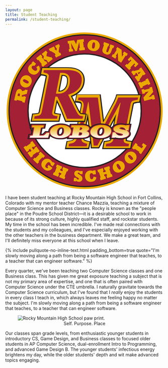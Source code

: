 ```yaml
---
layout: page
title: Student Teaching
permalink: /student-teaching/
---
```


<!-- TODO: New required page. From our CEP doc:
Introduction to Student Teaching Standards Portfolio
On the Student Teaching page within your electronic portfolio, include a written description to detail the following:
- An overview of the student teaching experience, to help paint a picture of your placement(s)
- Possible topics to consider: tell us about your classroom(s), who are the students, what makes this school unique,
what will you remember most about your experience(s) -->

<svg class="rocky-logo" xmlns="http://www.w3.org/2000/svg" alt="Rocky Mountain High School logo" xml:space="preserve" id="Layer_1" x="0" y="0" version="1.1" viewBox="0 0 164.5 165"><style>.st0{fill:#eba900}.st1{fill:#231f20}.st2{fill:#a32035}.st3{fill:#fff}</style><circle cx="82.4" cy="82.7" r="81" class="st0"/><circle cx="82.4" cy="82.7" r="79.1" class="st1"/><circle cx="82.4" cy="82.7" r="77.9" class="st2"/><circle cx="82.4" cy="82.7" r="59.4" class="st1"/><path d="m22.4 125.4-3.5-4.8 2.2-1.6.5.7 4.8-3.4-.5-.7 2.2-1.6 3.5 4.8-2.2 1.6-.4-.6-1.4 1 1.5 2.1 1.4-1-.4-.6 2.2-1.6 3.5 4.8-2.2 1.6-.5-.7-4.8 3.4.5.7-2.2 1.6-3.5-4.8 2.2-1.6.4.6 1.5-1.1-1.5-2.1-1.5 1.1.4.6-2.2 1.6zM33.3 137.6l-4.6-4.5 1.9-1.9.7.7 4.1-4.2-.7-.7 1.9-1.9 4.6 4.5-1.9 1.9-.7-.7-4.1 4.2.7.7-1.9 1.9zM44.6 141.3l-.9-.7 1.2-1.8 4.1 2.9c-.7 1-1.3 1.7-1.8 2.1-.5.4-1.1.7-1.9.8-.8.2-1.5.2-2.3 0-.8-.2-1.5-.5-2.2-1-1-.7-1.9-1.6-2.5-2.5-.6-.9-.9-1.9-.8-3.1.1-1.1.4-2.1 1.1-3.1 1-1.4 2.3-2.3 3.8-2.5 1.6-.2 3 .1 4.4 1.1 1.1.8 1.8 1.7 2.1 2.7l.4-.6 2.2 1.5-2.2 3.2-2.2-1.5c.1-.5 0-1-.1-1.4s-.5-.8-.9-1.1c-.6-.4-1.1-.5-1.7-.3-.5.2-1.2.8-1.9 1.8s-1 1.8-1 2.4c0 .6.3 1 .9 1.4.9.7 1.6.6 2.2-.3zM54.9 151l-5.5-2.2 1-2.5.8.3 2.2-5.5-.8-.3 1-2.5 5.5 2.2-1 2.5-.7-.3-.6 1.6 2.4 1 .6-1.6-.7-.3 1-2.5 5.5 2.2-1 2.5-.8-.3-2.2 5.5.8.3-1 2.5-5.5-2.2 1-2.5.7.3.7-1.7-2.4-1-.7 1.7.7.3-1 2.5zM73.5 155.8l-2.5-.2.3-3.6 2.5.2c.2 1 .7 1.5 1.6 1.6.6.1.9-.2 1-.6 0-.3-.1-.5-.3-.7-.2-.2-.7-.5-1.4-.9-.9-.5-1.5-.9-1.9-1.3-.4-.3-.7-.7-.9-1.2-.2-.5-.3-1-.3-1.6.1-1 .5-1.8 1.2-2.3.7-.5 1.6-.7 2.6-.6s1.8.5 2.4 1.1l.1-.7 2.5.2-.3 3.2-2.5-.2c-.2-.9-.7-1.4-1.5-1.5-.5-.1-.8.2-.9.6 0 .2 0 .4.2.5.1.1.6.4 1.4.9 1 .7 1.7 1.1 2.1 1.4.2.1.4.3.5.6.2.2.3.5.4.7.2.6.3 1.1.3 1.8-.1.9-.5 1.7-1.3 2.3-.8.6-1.7.8-2.7.7-1-.1-1.9-.5-2.6-1.1v.7zM91.6 150.8l3 .8c-.1 1.2-.6 2.3-1.4 3.1-.8.8-2 1.3-3.6 1.5-2.2.2-3.8-.2-4.9-1.3-1.1-1-1.8-2.3-1.9-4-.1-1.6.2-3 1.2-4.3.9-1.2 2.2-1.9 3.8-2.1 1.3-.1 2.4.1 3.3.7l-.1-.7 2.7-.2.4 4.1-2.8.3c-.2-.5-.5-.9-.8-1.1-.4-.3-.8-.4-1.2-.3-1.2.1-1.7 1.2-1.5 3.3.2 2.1.9 3.1 2.2 3 .9-.3 1.5-1.2 1.6-2.8zM104.6 152.9l-5.6 1.8-.8-2.6.8-.3-1.8-5.6-.8.3-.8-2.6 5.7-1.8.8 2.6-.7.2.5 1.6 2.5-.8-.5-1.6-.7.2-.8-2.6 5.6-1.8.8 2.6-.8.3 1.8 5.6.8-.3.8 2.6-5.6 1.8-.8-2.6.7-.2-.7-1.7-2.5.8.6 1.8.7-.2.8 2.5zM112.4 144c-.5-.8-.8-1.7-.8-2.7-.1-1 .1-2 .6-3 .2-.4.4-.7.6-1 .2-.3.5-.6.8-.9.3-.3.7-.5 1.1-.8 1.7-1.1 3.4-1.4 4.9-.9.8.2 1.5.5 2.1 1 .6.4 1.1 1 1.5 1.6.8 1.3 1 2.8.7 4.4-.4 1.6-1.4 2.9-3 3.9s-3.2 1.3-4.8 1c-1.6-.2-2.8-1.1-3.7-2.6zm4.1-2.6c.7 1.1 1.2 1.7 1.6 2 .4.3.9.3 1.3 0s.6-.6.6-1.1c0-.5-.4-1.3-1-2.4-.6-1.1-1.2-1.7-1.6-2-.4-.3-.9-.3-1.3 0s-.6.6-.6 1.1c0 .6.4 1.4 1 2.4zM125.6 135.5c-.7-.7-1.1-1.5-1.4-2.4-.3-.9-.3-2-.1-3.1.1-.4.2-.8.4-1.1.2-.3.4-.7.6-1 .3-.3.5-.7.9-1 1.4-1.4 3-2.1 4.6-2 .8 0 1.5.2 2.2.5.7.3 1.3.7 1.8 1.2 1.1 1.1 1.7 2.5 1.7 4.1 0 1.6-.7 3.1-2.1 4.5-1.3 1.3-2.8 2-4.4 2.1-1.6 0-3-.6-4.2-1.8zm3.5-3.5c.9.9 1.6 1.4 2 1.5.5.2.9.1 1.2-.3.3-.3.5-.8.3-1.2-.1-.5-.6-1.2-1.5-2.1-.9-.9-1.5-1.4-2-1.5-.5-.2-.9 0-1.3.3-.3.3-.5.7-.3 1.2s.7 1.2 1.6 2.1zM146.8 118.7l-5.9 8.9-2.2-1.5.6-.8-4.9-3.2-.6.8-2.2-1.5 3.6-5.4 2.2 1.5-.6.9 4.9 3.2 1.5-2.2-1.5-1 1.5-2.2 3.6 2.5zM21.5 68.4l-1.4 6-2.6-.6.2-.9-5.7-1.4-.2.9-2.6-.6 1.4-6c.1-.5.3-1 .4-1.5.1-.5.2-.8.4-1.2.1-.3.2-.6.4-.9.3-.7.8-1.3 1.5-1.6.7-.4 1.4-.4 2.1-.3.6.1 1 .4 1.4.8.4.4.6.9.7 1.4l2.9-.9.2-.8 2.6.6-.9 3.9-5 1.3-.3 1.3 1.9.4.2-.8 2.4.9zm-8.7-1.2 2.1.5.1-.5c.1-.6.2-1 .2-1.3 0-.2 0-.5-.2-.7-.1-.2-.3-.3-.6-.4-.3-.1-.5 0-.7.1-.2.1-.4.3-.5.5-.1.2-.2.7-.4 1.3v.5zM18.5 58c-.8-.4-1.6-1-2.1-1.8-.6-.8-.9-1.8-1-2.9v-1.2c0-.4.1-.8.3-1.2.1-.4.3-.8.5-1.2.9-1.8 2.1-2.9 3.7-3.4.8-.2 1.5-.3 2.3-.3.7.1 1.4.2 2.1.6 1.4.7 2.4 1.8 2.9 3.4.5 1.5.4 3.2-.5 4.9-.8 1.7-2 2.8-3.5 3.4-1.6.6-3.1.5-4.7-.3zm2.2-4.3c1.1.6 1.9.8 2.4.8s.9-.2 1.1-.7c.2-.4.2-.9-.1-1.3-.3-.4-1-.9-2.1-1.5s-1.9-.8-2.4-.8-.9.2-1.1.7c-.2.4-.2.9.1 1.3.3.4 1 .9 2.1 1.5zM32.1 37.6l2.6-1.6c.8 1 1.2 2 1.2 3.2 0 1.2-.5 2.4-1.5 3.6-1.4 1.7-2.8 2.5-4.3 2.6-1.5.1-2.9-.4-4.2-1.4-1.3-1-2-2.3-2.2-3.8-.2-1.5.2-2.9 1.2-4.2.8-1 1.8-1.6 2.8-1.9l-.6-.5 1.7-2.1 3.2 2.6-1.8 2.2c-.5-.2-1-.3-1.4-.2-.4.1-.8.3-1.1.6-.7 1.1-.3 2.3 1.3 3.6 1.6 1.3 2.8 1.5 3.6.5.8-.8.6-1.9-.5-3.2zM43.8 33.5 39 37.3l-1.7-2.1.7-.5-3.6-4.7-.7.5-1.7-2.1 4.8-3.8 1.7 2.1-.7.5 3.6 4.6.7-.5 1.7 2.2zm5.5-4.3-4.6 3.6-1.7-2.1.4-.3-3.9-1 .6-3.9-.6.5-1.7-2.1 4.4-3.4 1.7 2.1-.7.5-.5 3.1 4.6 1.2.4-.3 1.6 2.1zM58.1 25l-5.5 2.7-1.2-2.4.8-.4-.8-1.6-4.3-2.4-.7.3-1.2-2.4 5.3-2.6 1.2 2.4-.6.3 2.1 1.6.3-2.7-.6.2-1.2-2.4 3.9-1.9 1.2 2.4-.6.3-.8 4.9.8 1.6.8-.4 1.1 2.5zM70.5 21.2l-4.3.5-.3-2.7.9-.1-.7-5.8-1.1.2-.3-2.7 6.7-.8 2.2 4.1 1.1-4.5 6.7-.8.3 2.7-.9.1.7 5.8.9-.1.3 2.7-5.8.7-.3-2.7.9-.1-.8-6.2-2.3 9.3-1.7.2-4.5-8.4.8 6.2.9-.1.6 2.5zM85.4 14.3c.1-.9.5-1.8 1.1-2.6.6-.8 1.4-1.4 2.4-1.9.4-.2.7-.3 1.1-.4s.8-.1 1.2-.1c.4 0 .9 0 1.3.1 2 .3 3.5 1.1 4.4 2.4.5.7.8 1.3 1 2 .2.7.2 1.4.1 2.2-.2 1.6-1 2.8-2.3 3.8-1.3 1-2.9 1.4-4.8 1.1-1.9-.3-3.3-1-4.3-2.2-1.1-1.2-1.5-2.7-1.2-4.4zm4.8.7c-.2 1.2-.2 2.1 0 2.6s.5.7 1 .8c.5.1.9-.1 1.2-.5.3-.4.5-1.2.7-2.5.2-1.2.2-2.1 0-2.6s-.5-.7-1-.8c-.5-.1-.9.1-1.2.5-.3.4-.5 1.2-.7 2.5zM102.5 14.4l-.8-.3.9-2.5 5.4 2-.9 2.5-.5-.2-1.3 3.6c-.3.9-.4 1.5-.4 1.8.1.4.3.6.7.8.3.1.7.1.9-.1.2-.2.5-.7.8-1.5l1.4-3.8-.5-.2.9-2.5 4 1.5-.9 2.5-.8-.3-1.4 3.8c-.4 1-.8 1.7-1.3 2.2-.5.5-1.2.8-1.9.9-.8.1-1.7 0-2.6-.4-.8-.3-1.4-.6-2-1-.5-.4-.9-.9-1.1-1.4-.2-.5-.3-1-.3-1.6 0-.6.2-1.4.6-2.5l1.1-3.3zM114.3 28.9l-3.9-2.5 1.4-2.3.8.5 3.1-5-.8-.5 1.4-2.3 4.5 2.9.3 7.2 1.7-2.7-.8-.5 1.4-2.3 3.8 2.4-1.4 2.3-.8-.5-4.7 7.4-3.1-2-.4-8.3-2.1 3.3.8.5-1.2 2.4zM128.7 40.6l-4.5-4.5 1.9-1.9.7.7 4.1-4.2-.9-.9-1.4 1.5-1.5-1.5 3.3-3.4 7.9 7.9-3.3 3.4-1.5-1.5 1.4-1.5-.9-.9-4.1 4.2.7.7-1.9 1.9zM133.2 46.2l-2.5-3.7 2.2-1.5.5.7 6-1.6-.5-.7 2.2-1.5 4.6 6.7-2.2 1.5-.5-.7-3.6 5.1.5.7-2.2 1.5-3.3-4.9 2-1.4.6.8.9-1.2-1.6-2.4-1.4.4.5.8-2.2 1.4zm7.5-3.8-3.2.9 1.1 1.7 2.1-2.6zM140.6 59.6l-2.7-5.8 2.4-1.1.4.9 5.3-2.4-.4-.9 2.4-1.1 2.7 5.8-2.5 1.1-.4-.9-5.3 2.4.4.9-2.3 1.1zM142.5 65.4l-1.1-4.5 2.6-.7.2 1 5.7-1.5-.2-1 2.6-.7 1.3 5.2-4.7 5.4 3.1-.8-.2-.9 2.6-.7 1.1 4.4-2.6.7-.2-.9-8.4 2.2-.9-3.6 5.4-6.3-3.8 1 .2 1-2.7.7z" class="st0"/><circle cx="82.4" cy="82.7" r="58.1" class="st3"/><path d="m100.5 122.5 1.7-8.4 2.1-.3c.8-.1 1.6-.2 2.5-.4.9-.1 1.2-.3 1.3-.3.4-.2.6-.4.7-.4.1-.1.3-.4.4-1.1l3.7-18.8-15.5 28.9h-8.7l-.1-2.9c0-.6-.1-1.5-.2-2.6l-1.3 6.3H61.9l1.7-8.4 2.2-.3c.3 0 1-.2 2.4-.4.8-.2 1.4-.4 2-.8.4-.3.9-1 1.2-1.9.5-1.4 1.1-3.5 1.7-6.3l5-25c.2-.9.3-1.4.3-1.7 0-.3.1-.7.1-1 0-.5-.1-.8-.1-1 0-.1-.1-.2-.2-.3-.2-.2-.5-.4-.7-.5-.7-.2-1.4-.3-2-.4l-3.4-.3 1.7-8.4h25.3l3.3 26.4 9.8-18.5c.6-1.1 1.1-2.3 1.6-3.5.7-1.7.8-2.1.8-2.1l.6-2.3H141.8l-1.7 8.6-2.3.2c-.5 0-1.2.1-2 .3-1 .2-1.5.3-1.7.4-.2.1-.2.1-.3.1-.2.4-.4.8-.5 1.2l-6.9 35.3-.2 1v.2c.4.1 1.2.4 2.9.6l3.3.4-1.7 8.3h-30.2zm-18.2-10c.1.1.4.3 1.2.6 1.4.5 1.9.6 2.1.7l2.5.4c-.2-2-.5-3.8-.6-5.5l-2-16.6-2.6 13.1-.6 3.3c-.1 1-.2 1.9-.2 2.6 0 .9.1 1.2.1 1.3l.1.1z" class="st1"/><path d="m101.8 121.4 1.3-6.5 1.4-.2c.8-.1 1.6-.2 2.5-.4.9-.2 1.3-.3 1.5-.4.5-.2.9-.5 1.1-.8.3-.4.5-.9.6-1.5l5-25.5-18.4 34.4h-7.1l-.1-2c0-.9-.2-2.3-.4-4.3-.2-2.1-.5-4-.7-5.8l-2.8-23-3.9 19.4c-.2 1.1-.4 2.3-.6 3.3-.1 1-.2 2-.2 2.7 0 1 .1 1.4.2 1.6.1.3.2.5.3.6 0 0 .3.4 1.6.8 1.4.5 2 .7 2.3.7l2.1.3-1.3 6.3h-23l1.3-6.5 1.4-.2c.3 0 1-.2 2.5-.5.9-.2 1.7-.5 2.3-1 .6-.4 1.1-1.2 1.6-2.4.6-1.4 1.1-3.6 1.7-6.5l5-25c.2-.8.3-1.4.3-1.8 0-.4.1-.7.1-1.1 0-.5-.1-1-.2-1.3-.1-.3-.2-.5-.4-.7-.4-.4-.8-.7-1.2-.8-.7-.2-1.5-.3-2.2-.4l-2.3-.2 1.3-6.5H98l3.6 28.7L113 74.1c.6-1.1 1.1-2.4 1.6-3.6.7-1.7.8-2.1.8-2.2l.4-1.6h24.6l-1.3 6.6-1.5.1c-.6 0-1.3.1-2.1.3-1 .2-1.6.4-1.9.5-.5.2-.7.4-.8.6-.3.5-.5 1-.6 1.5l-6.9 35.3-.2 1.1c-.1.3-.1.5-.1.5 0 .5.1.6.2.6.1.1.9.5 3.6.8l2.2.3-1.3 6.4h-27.9z" class="st0"/><path d="m137.9 68.8-.5 2.6c-.6 0-1.4.2-2.4.4-.9.2-1.7.4-2.2.5-.8.3-1.5.8-1.9 1.5-.4.7-.7 1.4-.8 2.2l-6.9 35.4c-.1.4-.1.7-.2 1.1-.1.4-.1.7-.1.9 0 1.1.4 1.9 1.1 2.4.8.5 2.3.9 4.5 1.1l-.5 2.6h-23.7l.5-2.6c.8-.1 1.7-.2 2.5-.4.9-.1 1.5-.3 2-.5.8-.4 1.5-.8 1.9-1.4.5-.6.8-1.4 1-2.4l7.5-37.9h-.3l-23.8 44.4h-3.9c0-.9-.2-2.4-.4-4.5s-.5-4-.7-5.8l-4.2-34.7H86l-6.2 31c-.2 1.2-.4 2.3-.6 3.5-.1 1.1-.2 2.1-.2 3 0 1 .1 1.7.3 2.2.2.5.4 1 .7 1.3.4.5 1.2 1 2.4 1.4 1.2.4 2.1.7 2.6.8l-.5 2.6H65.7l.5-2.6c.5-.1 1.4-.2 2.6-.5 1.2-.2 2.3-.7 3.1-1.3.9-.7 1.7-1.8 2.3-3.3.6-1.5 1.2-3.8 1.8-6.8l5-25c.2-.9.3-1.5.3-2 .1-.5.1-.9.1-1.3 0-.7-.1-1.4-.3-1.9-.2-.5-.4-1-.8-1.4-.6-.7-1.4-1.2-2.3-1.4-.9-.2-1.7-.4-2.5-.4L76 69h20.1l4.2 33.3 14.3-27c.6-1.2 1.2-2.5 1.7-3.8.5-1.3.8-2.1.9-2.5h20.7z" class="st2"/><ellipse cx="99.2" cy="104.2" class="st3" rx="3.8" ry="2.6" transform="rotate(-65.983 99.185 104.217)"/><path d="m62.2 94.1-.8-2c-1.9-5-3.5-9.1-4.9-12.1-.8-1.7-1.7-3.6-2.7-5.7L52 83.6c-.1.3-.1.7-.2 1v.3c.4.1 1.2.4 2.8.6l3.3.4-1.7 8.3h-30l1.7-8.6 2.4-.1c.2 0 .8-.1 2-.2 1.1-.2 1.5-.3 1.6-.3.1-.1.3-.1.4-.3.2-.3.3-.6.4-1l7.1-35.3c.1-.4.1-.8.2-1v-.2c-.3-.2-1.2-.5-3-.8l-3.1-.5 1.7-8.2h26.7c5.7 0 9.9 1 13 3 3.4 2.2 5.2 5.7 5.2 10 0 4.7-1.5 8.7-4.5 11.9-2.1 2.3-5 4.2-8.4 5.5.5 1.1 1.1 2.2 1.7 3.5 1.3 2.6 2.8 5.7 4.5 9.1.5.9 1.1 2 1.8 3.2.6 1 1 1.2 1 1.2.1 0 .4.1 1.1.2.9.1 1.2.2 1.4.2l3.5.3-1.8 8.5H62.2zM56.4 62c2.1-.2 3.8-1 5.2-2.6 1.6-1.8 2.5-4.6 2.5-8.3 0-1.6-.3-2.8-1.1-3.4-.7-.7-1.9-1-3.6-1.1l-3 15.4z" class="st1"/><path d="m62.9 93.1-.5-1.3c-1.9-5-3.6-9.1-4.9-12.2-1.1-2.5-2.4-5.3-4-8.4L51 83.4c-.1.4-.1.7-.2 1-.1.4-.1.5-.1.5 0 .5.1.6.2.6.2.1.9.5 3.5.8l2.2.3-1.3 6.4H27.5l1.3-6.6 1.6-.1c.3 0 .9-.1 2.1-.2 1.1-.2 1.6-.3 1.8-.4.4-.2.7-.4.9-.6.3-.4.5-.9.6-1.4l7.1-35.3c.1-.5.2-.8.2-1.1v-.5c0-.2 0-.4-.4-.6-.4-.2-1.3-.7-3.5-1l-2.1-.4 1.3-6.3h25.8c5.5 0 9.6.9 12.4 2.8 3.1 2 4.7 5.2 4.7 9.2 0 4.4-1.4 8.2-4.2 11.2-2.3 2.4-5.3 4.3-9 5.7.6 1.3 1.4 2.8 2.2 4.5 1.3 2.6 2.8 5.7 4.5 9.1.5 1 1.1 2.1 1.8 3.3.7 1.2 1.3 1.5 1.5 1.6.2.1.6.2 1.4.3.9.1 1.3.2 1.5.2l2.4.2-1.4 6.5H62.9zM55.6 63c2.8 0 5-1 6.7-3 1.8-2 2.7-5 2.7-8.9 0-2-.5-3.3-1.4-4.2-1-.9-2.6-1.3-4.7-1.3h-.4L55.1 63h.5z" class="st0"/><path d="M49 83c-.1.4-.1.8-.2 1.1-.1.4-.1.6-.1.8 0 1.1.4 1.9 1.1 2.4.8.5 2.2.9 4.4 1.1l-.5 2.6H30l.5-2.6c.5 0 1.3-.1 2.3-.3 1-.2 1.8-.3 2.3-.5.8-.3 1.4-.8 1.8-1.4.4-.6.7-1.3.9-2.2l7.1-35.3c.1-.5.2-.9.2-1.2 0-.3.1-.6.1-.7 0-1-.4-1.8-1.3-2.3-.9-.6-2.3-1-4.3-1.3l.5-2.6h24.2c5 0 8.8.8 11.3 2.5 2.5 1.6 3.8 4.1 3.8 7.4 0 3.9-1.2 7.2-3.7 9.8-2.5 2.6-5.9 4.6-10.4 5.8.8 1.8 1.9 4 3.2 6.6 1.3 2.6 2.8 5.7 4.5 9.1.5 1 1.1 2.2 1.9 3.5.8 1.3 1.6 2.1 2.5 2.5.4.2 1 .3 1.8.4.8.1 1.3.2 1.6.2l-.6 2.6h-16c-1.9-5.1-3.6-9.2-5-12.3-1.4-3.1-3.1-6.6-5.1-10.6H52L49 83zm18.1-31.9c0-2.5-.7-4.4-2.1-5.7-1.4-1.2-3.4-1.9-6-1.9h-2.1L52.6 65h3c3.4 0 6.1-1.2 8.3-3.7 2.1-2.3 3.2-5.7 3.2-10.2z" class="st2"/><path d="M131.1 96.2h-6l-.4.2c-.3-.1-.6-.1-1-.2-1.2-.2-2.5-.3-3.7-.3-1.5 0-2.8.1-4 .4-1.3.3-2.3.7-3.2 1.2-.9.5-1.7 1.2-2.1 1.9-.1.2-.2.3-.2.5-.8-.9-1.8-1.7-3.1-2.3-2.3-1.1-4.9-1.7-7.9-1.7-1.9 0-3.7.2-5.4.7-1.7.5-3.1 1.1-4.3 1.9-.5.3-.9.7-1.3 1-.6-1.1-1.9-2.1-3.6-2.6-1.5-.5-3.5-.7-6.1-.7H67l-.4 1.9c-.3-.2-.6-.3-.9-.5-2.3-1.1-4.9-1.7-7.9-1.7-1.9 0-3.7.2-5.4.7-1.7.5-3.1 1.1-4.3 1.9-1.3.9-2.2 1.9-2.8 3-.4.7-.6 1.5-.7 2.3h-3.2l-.8.9c-.3.3-.6.7-1.1 1.1-.4.4-.8.6-1 .8H37.6l1-5.3h.6l2.2-.1 1-5.1H26.2l-1 4.9 2.6.2c-.3 1.7-.8 4.3-1.1 5.5h-.4l-2.2.1-1 5.2h22.7l.9-3c.6.6 1.4 1.1 2.4 1.6 2.2 1.2 4.9 1.7 7.9 1.7 2.2 0 4.1-.2 5.8-.7.5-.1.9-.3 1.3-.4l-.2.9h13.8c3.5 0 6.2-.4 8-1.2 1.2-.5 2.1-1.2 2.6-2 .7.6 1.5 1.2 2.4 1.7 2.2 1.2 4.9 1.7 7.9 1.7 2.2 0 4.1-.2 5.8-.7 1.5-.4 2.9-1 4-1.8l-.3 2.2h5.9l.5-.3c.5.1 1.1.2 1.7.3 1.2.2 2.5.3 3.7.3 1.5 0 2.9-.1 4.1-.4 1.3-.3 2.5-.7 3.4-1.2 1-.5 1.8-1.2 2.3-2 .6-.9.8-1.8.6-2.8-.1-.6-.3-1.1-.7-1.6l1.5-8.1zM59 104.1c-.1.6-.3 1.2-.6 1.7-.2.4-.6.7-1 1-.3.2-.6.2-.9.2h-.3c-.1-.1-.2-.3-.3-.8-.1-.7-.1-1.3 0-2 .1-.6.3-1.2.6-1.7.3-.4.6-.7 1-1 .3-.2.5-.2.9-.2h.3c.1.1.2.3.3.8.1.6.1 1.3 0 2zm41.8 0c-.1.6-.3 1.2-.6 1.7-.2.4-.6.7-1 1-.3.2-.6.2-.9.2H98c-.1-.1-.2-.3-.3-.8-.1-.7-.1-1.3 0-2 .1-.6.3-1.2.6-1.7.3-.4.6-.7 1-1 .3-.2.5-.2.9-.2h.3c.1.1.2.3.3.8.1.6.1 1.3 0 2z" class="st1"/><path d="M128.8 103.9 130 97h-4.4l-.5.3c-.4-.1-.9-.2-1.4-.3-1.1-.2-2.3-.3-3.4-.3-1.4 0-2.6.1-3.7.4-1.1.3-2.1.6-2.9 1.1-.8.5-1.5 1.1-1.9 1.7-.4.7-.6 1.4-.4 2.2.1.7.5 1.5 1.2 2.1H111c0-.4 0-.9-.1-1.3-.3-1.9-1.7-3.5-3.9-4.6-2.1-1-4.5-1.5-7.3-1.5-1.8 0-3.5.2-5.1.6-1.6.4-2.9 1-4 1.8-1.2.8-2 1.7-2.6 2.8-.5 1-.7 2-.6 3.1l-.6-.6c-.2-.2-.4-.4-.7-.5.5-.3 1-.7 1.3-1.1.5-.6.6-1.3.5-2.1-.1-.8-.7-2.2-3.3-3-1.3-.6-3.2-.8-5.6-.8H67.9l-.5 2.7c-.6-.5-1.3-1-2.2-1.5-2.1-1-4.5-1.5-7.3-1.5-1.8 0-3.5.2-5.1.6-1.6.4-2.9 1-4 1.8-1.2.8-2 1.7-2.6 2.8-.4.9-.7 1.8-.6 2.7H42l-.5.6-1.2 1.2c-.5.4-.9.7-1.2.9 0 0-.2.1-.6.1-.6.1-1.1.1-1.7.1h-.4l1.3-6.8h.4c.4 0 .7-.1.9-.1l1.5-.1.7-3.6H27.1l-.7 3.4 2.4.2h.2c-.3 1.7-1.1 5.8-1.3 6.9h-.4c-.5 0-.7 0-.8.1H25l-.7 3.6h20.6l1.3-4.3c.6 1.2 1.8 2.2 3.4 3 2 1.1 4.5 1.6 7.3 1.6 2 0 3.9-.2 5.4-.7 1.2-.3 2.3-.8 3.2-1.3l-.3 1.7h12.5c3.4 0 5.9-.3 7.6-1.1 1.8-.7 2.7-1.9 2.8-3.3.6 1.2 1.8 2.2 3.4 3.1 2.1 1.1 4.5 1.6 7.3 1.6 2 0 3.9-.2 5.4-.7 1.6-.5 2.9-1.1 4-1.9.8-.6 1.5-1.2 1.9-2l-.7 4.2h4.3l.6-.4c.6.2 1.3.3 2.1.4 1.2.2 2.3.3 3.5.3 1.4 0 2.7-.1 3.9-.4 1.2-.2 2.3-.6 3.1-1.1.9-.5 1.6-1.1 2.1-1.8s.7-1.6.5-2.4c-.1-.8-.5-1.5-1.2-2.1h.5zm-68.8.4c-.1.7-.3 1.4-.7 2-.3.5-.7.9-1.3 1.2-.4.3-.9.4-1.5.4-.8 0-1-.2-1.1-.3-.3-.3-.6-.7-.7-1.3-.1-.7-.1-1.5 0-2.2.1-.7.4-1.4.7-1.9.3-.5.7-.9 1.3-1.2.4-.2.9-.4 1.5-.4.8 0 1 .2 1.1.3.3.3.6.7.7 1.3.1.6.1 1.3 0 2.1zm8.1 3.3h-.3c.3-.4.6-.9.9-1.4 0 0 0-.1.1-.1-.1.6-.2 1.1-.3 1.4-.1.1-.3.1-.4.1zm1.1-3.9c0-.3 0-.5-.1-.8-.1-.8-.5-1.6-1-2.3l1.5.1h.2c-.1.7-.4 1.8-.6 3zm9.2 3.4c-.3.3-.7.4-1.2.4l.4-1.8c.6 0 1 .1 1.2.2v.1c.1.5 0 .9-.4 1.1zm.1-5.6c-.1 0-.1.1-.2.1l.2-.8c.2 0 .3 0 .4.1 0 .2-.1.4-.4.6zm23.3 2.8c-.1.7-.3 1.4-.7 2-.3.5-.7.9-1.3 1.2-.4.3-.9.4-1.5.4-.8 0-1-.2-1.1-.3-.3-.3-.6-.7-.7-1.3-.1-.7-.1-1.5 0-2.2.1-.7.4-1.4.7-1.9.3-.5.7-.9 1.3-1.2.4-.2.9-.4 1.5-.4.8 0 1 .2 1.1.3.3.3.6.7.7 1.3.1.6.1 1.3 0 2.1zm19.1 3.2c-.3.2-.9.3-1.7.3-.5 0-1-.1-1.4-.2-.4-.1-.8-.3-1.1-.5-.3-.2-.6-.5-.8-.7-.1-.1-.2-.2-.2-.3.2.1.4.1.7.2.5.1 1.1.3 1.7.4l1.8.4c.8.2 1.1.3 1.2.4-.1-.1-.1-.1-.2 0zm1.5-5.9c-.6-.1-1.2-.3-1.7-.4-.6-.1-.9-.3-1.1-.3.3-.2.7-.3 1.3-.3.5 0 .9.1 1.1.1.3.1.5.2.7.3l.6.6.1.1c-.3 0-.7 0-1-.1z" class="st2"/><linearGradient id="SVGID_1_" x1="31.038" x2="31.038" y1="110.564" y2="97.787" gradientTransform="matrix(1 0 .0399 1 .179 0)" gradientUnits="userSpaceOnUse"><stop offset="0" style="stop-color:#fff"/><stop offset=".131" style="stop-color:#fcf2d8"/><stop offset=".453" style="stop-color:#f5d37c"/><stop offset=".715" style="stop-color:#efbc39"/><stop offset=".903" style="stop-color:#ecae10"/><stop offset="1" style="stop-color:#eba900"/></linearGradient><path d="m25.5 110.6.4-2.1h.7c.1 0 .4 0 .9-.1.5 0 .7-.1.7-.1.2 0 .3-.1.3-.1s.1-.1.1-.2c0 0 1.5-7.9 1.6-7.9-.2-.1-.6-.1-1.4-.2l-1.2-.1.4-2h12l-.4 2.1h-.7c-.2 0-.6 0-.9.1-.5 0-.7.1-.8.1-.2 0-.2.1-.2.1-.1.1-.1.1-.1.2l-1.4 7.4c0 .1 0 .3-.1.4v.1c.2 0 .7.1 1.7.1.6 0 1.3 0 1.9-.1.7-.1.9-.2 1-.2.4-.2.9-.6 1.4-1 .5-.5 1-.9 1.3-1.3l.3-.3h2.9l-1.5 5.1H25.5z" style="fill:url(#SVGID_1_)"/><linearGradient id="SVGID_2_" x1="53.061" x2="53.061" y1="110.872" y2="97.478" gradientTransform="matrix(1 0 .0399 1 .179 0)" gradientUnits="userSpaceOnUse"><stop offset="0" style="stop-color:#fff"/><stop offset=".131" style="stop-color:#fcf2d8"/><stop offset=".453" style="stop-color:#f5d37c"/><stop offset=".715" style="stop-color:#efbc39"/><stop offset=".903" style="stop-color:#ecae10"/><stop offset="1" style="stop-color:#eba900"/></linearGradient><path d="M56.7 110.9c-2.6 0-4.8-.5-6.7-1.4-2-1-3.1-2.3-3.4-4-.2-1.1 0-2.2.5-3.2s1.3-1.8 2.4-2.6c1-.7 2.3-1.3 3.8-1.7 1.5-.4 3.1-.6 4.7-.6 2.6 0 4.8.5 6.7 1.4 2 1 3.1 2.3 3.4 4 .2 1.1 0 2.1-.4 3.1-.5 1-1.2 1.8-2.2 2.6-1 .7-2.3 1.3-3.7 1.7-1.5.5-3.2.7-5.1.7zm1.4-11.1c-.8 0-1.5.2-2.1.5-.6.4-1.1.9-1.5 1.5-.4.6-.7 1.3-.8 2.1-.1.8-.1 1.6 0 2.4.1.8.5 1.4 1 1.8.3.2.8.6 1.9.6.8 0 1.5-.2 2.1-.5.6-.4 1.2-.9 1.5-1.5.4-.7.7-1.4.8-2.2.1-.8.1-1.6 0-2.4-.1-.8-.5-1.4-1-1.8-.4-.4-1-.5-1.9-.5z" style="fill:url(#SVGID_2_)"/><linearGradient id="SVGID_3_" x1="72.217" x2="72.217" y1="110.564" y2="97.787" gradientTransform="matrix(1 0 .0399 1 .179 0)" gradientUnits="userSpaceOnUse"><stop offset="0" style="stop-color:#fff"/><stop offset=".131" style="stop-color:#fcf2d8"/><stop offset=".453" style="stop-color:#f5d37c"/><stop offset=".715" style="stop-color:#efbc39"/><stop offset=".903" style="stop-color:#ecae10"/><stop offset="1" style="stop-color:#eba900"/></linearGradient><path d="m66.3 110.6.4-2.1h.7c.1 0 .4 0 .9-.1.5 0 .7-.1.7-.1.2 0 .2-.1.3-.1 0 0 .1-.1.1-.2 0 0 1.5-7.9 1.6-7.9-.2-.1-.6-.1-1.4-.2l-1.2-.1.4-2h10.3c2.3 0 4 .2 5.3.6 1.9.6 2.4 1.5 2.5 2.2.1.6 0 1.2-.4 1.7-.3.4-.8.8-1.4 1.1-.3.1-.6.3-.9.4.1 0 .2.1.3.1.6.2 1.2.6 1.6.9.5.4.8.9.9 1.5.2 1.4-.5 2.6-2.3 3.3-1.6.7-3.9 1-7.1 1H66.3zm9.7-2.4c.3.1.7.1 1.1.1.9 0 1.6-.2 2.1-.6.5-.4.7-.9.6-1.6-.1-.4-.2-.6-.6-.8-.5-.2-1.3-.3-2.2-.3h-.3l-.7 3.2zm1.1-5.5c1 0 1.7-.2 2.2-.6.5-.4.7-.8.6-1.4-.1-.3-.2-.4-.4-.5-.4-.2-.9-.3-1.6-.3h-.3l-.5 2.8z" style="fill:url(#SVGID_3_)"/><linearGradient id="SVGID_4_" x1="94.838" x2="94.838" y1="110.872" y2="97.478" gradientTransform="matrix(1 0 .0399 1 .179 0)" gradientUnits="userSpaceOnUse"><stop offset="0" style="stop-color:#fff"/><stop offset=".131" style="stop-color:#fcf2d8"/><stop offset=".453" style="stop-color:#f5d37c"/><stop offset=".715" style="stop-color:#efbc39"/><stop offset=".903" style="stop-color:#ecae10"/><stop offset="1" style="stop-color:#eba900"/></linearGradient><path d="M98.5 110.9c-2.6 0-4.8-.5-6.7-1.4-2-1-3.1-2.3-3.4-4-.2-1.1 0-2.2.5-3.2s1.3-1.8 2.4-2.6c1-.7 2.3-1.3 3.8-1.7 1.5-.4 3.1-.6 4.7-.6 2.6 0 4.8.5 6.7 1.4 2 1 3.1 2.3 3.4 4 .2 1.1 0 2.1-.4 3.1-.5 1-1.2 1.8-2.2 2.6-1 .7-2.3 1.3-3.7 1.7-1.5.5-3.2.7-5.1.7zm1.4-11.1c-.8 0-1.5.2-2.1.5-.6.4-1.1.9-1.5 1.5-.4.6-.7 1.3-.8 2.1-.1.8-.1 1.6 0 2.4.1.8.5 1.4 1 1.8.3.2.8.6 1.9.6.8 0 1.5-.2 2.1-.5.6-.4 1.2-.9 1.5-1.5.4-.7.7-1.4.8-2.2.1-.8.1-1.6 0-2.4-.1-.8-.5-1.4-1-1.8-.4-.4-1-.5-1.9-.5z" style="fill:url(#SVGID_4_)"/><linearGradient id="SVGID_5_" x1="115.298" x2="115.298" y1="110.872" y2="97.478" gradientTransform="matrix(1 0 .0399 1 .179 0)" gradientUnits="userSpaceOnUse"><stop offset="0" style="stop-color:#fff"/><stop offset=".131" style="stop-color:#fcf2d8"/><stop offset=".453" style="stop-color:#f5d37c"/><stop offset=".715" style="stop-color:#efbc39"/><stop offset=".903" style="stop-color:#ecae10"/><stop offset="1" style="stop-color:#eba900"/></linearGradient><path d="M119.7 110.9c-1.1 0-2.1-.1-3.2-.2-.9-.1-1.7-.3-2.4-.5l-.8.4h-2.7l.9-5.6h2.7l.3.6c.1.3.4.7.7 1 .3.3.6.7 1 .9.4.3.9.5 1.4.7.5.2 1.2.3 1.8.3 1 0 1.8-.1 2.3-.4.5-.3.5-.6.5-.8 0-.1-.1-.3-.4-.5-.2-.1-.7-.4-1.7-.6l-1.8-.4c-.6-.1-1.2-.3-1.7-.4-1.2-.3-2.2-.8-2.9-1.4-.7-.6-1.2-1.3-1.3-2-.1-.6 0-1.3.4-1.8.3-.5.9-1 1.6-1.5.7-.4 1.6-.7 2.6-1 1-.2 2.2-.4 3.4-.4 1.1 0 2.1.1 3.2.3.7.1 1.3.3 1.8.4l.7-.4h2.7l-.9 5.4h-2.5c.6.2 1.1.5 1.5.8.9.6 1.4 1.3 1.5 2.1.1.7 0 1.4-.4 2-.4.6-1 1.1-1.8 1.5-.8.4-1.8.8-2.9 1-1.1.4-2.3.5-3.6.5zm1.2-11.1c-.8 0-1.4.1-1.9.4-.5.3-.5.5-.5.7 0 .1.1.3.4.4.2.1.7.4 1.7.6.5.1 1.1.2 1.7.4.6.1 1.2.3 1.8.4.4.1.8.2 1.1.3l-.2-.5c-.2-.4-.4-.8-.6-1.1-.2-.3-.5-.6-.8-.8-.3-.2-.6-.4-1.1-.5-.5-.2-1.1-.3-1.6-.3z" style="fill:url(#SVGID_5_)"/></svg>

I have been student teaching at Rocky Mountain High School in Fort Collins, Colorado with my mentor teacher Chance Mazzia, teaching a mixture of Computer Science and Business classes. Rocky is known as the "people place" in the Poudre School District—it is a desirable school to work in because of its strong culture, highly qualified staff, and rockstar students. My time in the school has been incredible. I've made real connections with the students and my colleagues, and I've especially enjoyed working with the other teachers in the business department. We make a great team, and I'll definitely miss everyone at this school when I leave.

{% include pullquote-no-inline-text.html padding_bottom=true quote="I'm slowly moving along a path from being a software engineer that teaches, to a teacher that can engineer software." %}

Every quarter, we've been teaching two Computer Science classes and one Business class. This has given me great exposure teaching a subject that is not my primary area of expertise, and one that is often paired with Computer Science under the CTE umbrella. I naturally gravitate towards the Computer Science curriculum, but I've found that I _really_ enjoy the students in every class I teach in, which always leaves me feeling happy no matter the subject. I'm slowly moving along a path from being a software engineer that teaches, to a teacher that can engineer software.

<figure class="rocky-paw">
	<img src="{{ site.baseurl }}/images/rocky-paw.png" alt="Rocky Mountain High School paw print.">
	<figcaption style="text-align:center;">Self. Purpose. Place</figcaption>
</figure>

Our classes span grade levels, from enthusiastic younger students in introductory CS, Game Design, and Business classes to focused older students in AP Computer Science, dual-enrollment Intro to Programming, and advanced Game Design B. The younger students' infectious energy brightens my day, while the older students' depth and wit make advanced topics engaging.

<br>
